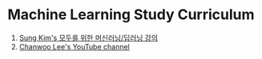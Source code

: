 # Machine Learning Study Curriculum

1. [Sung Kim's 모두를 위한 머신러닝/딥러닝 강의](https://hunkim.github.io/ml/)
2. [Chanwoo Lee's YouTube channel](https://www.youtube.com/channel/UCRyIQSBvSybbaNY_JCyg_vA)
